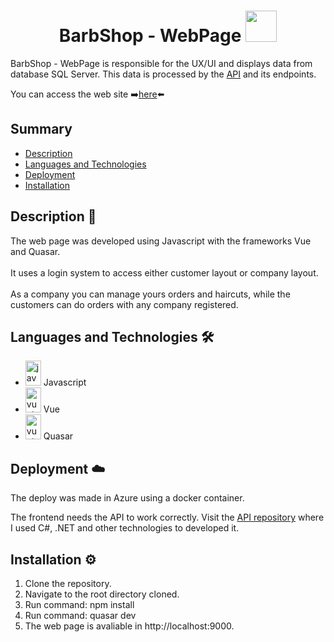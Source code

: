 <h1 align="center">
  <b>BarbShop - WebPage</b>
  <img src="https://i.pinimg.com/originals/ce/2e/b5/ce2eb5c24ec4ea4a59ec9a82905765d8.png" width="50"> 
  <br>
</h1>

BarbShop - WebPage is responsible for the UX/UI and displays data from database SQL Server. This data is processed by the <a href="https://github.com/marcello-teixeira/barber-shop-api">API</a> and its endpoints.

You can access the web site ➡️<a href="https://webpage-barbershop.azurewebsites.net/#/">here</a>⬅️

## Summary

- [Description](##description)
- [Languages and Technologies](##languages-and-technologies)
- [Deployment](##deployment)
- [Installation](##installation)

## Description 📝

The web page was developed using Javascript with the frameworks Vue and Quasar. 
<br><br>
It uses a login system to access either customer layout or company layout. 
<br><br>
As a company you can manage yours orders and haircuts, while the customers can do orders with any company registered.

## Languages and Technologies 🛠️

- <img width="25" src="https://cdn.jsdelivr.net/gh/devicons/devicon/icons/javascript/javascript-original.svg" height="40" alt="javascript logo"  /> Javascript
- <img width="25" src="https://cdn.jsdelivr.net/gh/devicons/devicon/icons/vuejs/vuejs-original.svg" height="40" alt="vuejs logo"  /> Vue
- <img width="25" src="https://www.svgrepo.com/show/374024/quasar.svg" height="40" alt="vuejs logo"  /> Quasar

## Deployment ☁️

The deploy was made in Azure using a docker container.

The frontend needs the API to work correctly. Visit the <a href="https://github.com/marcello-teixeira/barber-shop-api">API repository</a> where I used C#, .NET and other technologies to developed it.

## Installation ⚙️

1. Clone the repository.
2. Navigate to the root directory cloned.
3. Run command: npm install
4. Run command: quasar dev
5. The web page is avaliable in http://localhost:9000.
